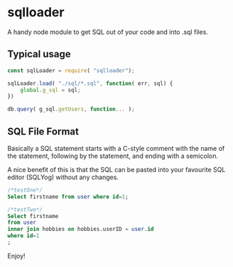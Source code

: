 # sqlloader
A handy node module to get SQL out of your code and into .sql files.


## Typical usage

``` Javascript
const sqlLoader = require( "sqlloader");

sqlLoader.load( "./sql/*.sql", function( err, sql) {
    global.g_sql = sql;
})

db.query( g_sql.getUsers, function... );

```

## SQL File Format
Basically a SQL statement starts with a C-style comment with the name of the statement, following by the statement, and ending with a semicolon.

A nice benefit of this is that the SQL can be pasted into your favourite SQL editor (SQLYog) without any changes.

``` SQL
/*testOne*/
Select firstname from user where id=1;

/*testTwo*/
Select firstname
from user
inner join hobbies on hobbies.userID = user.id
where id=1
;
```


Enjoy!
